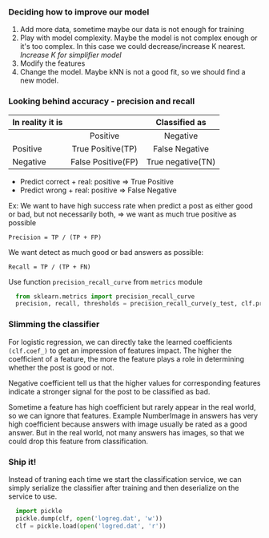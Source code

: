 ### Deciding how to improve our model

1. Add more data, sometime maybe our data is not enough for training
2. Play with model complexity. Maybe the model is not complex enough or it's too complex.
In this case we could decrease/increase K nearest. _Increase K for simplifier model_
3. Modify the features
4. Change the model. Maybe kNN is not a good fit, so we should find a new model.

### Looking behind accuracy - precision and recall

|  In reality it is      |                    | Classified as    |
| ---------------------- |:------------------:|:----------------:|
|                        |  Positive          | Negative         |
| Positive               | True Positive(TP)  | False Negative   |
| Negative               | False Positive(FP) | True negative(TN)|

- Predict correct  + real: positive => True Positive
- Predict wrong    + real: positive => False Negative

Ex: We want to have high success rate when predict a post as either good or bad,
but not necessarily both, => we want as much true positive as possible

    Precision = TP / (TP + FP)

We want detect as much good or bad answers as possible:

    Recall = TP / (TP + FN)

Use function `precision_recall_curve` from `metrics` module

```python
  from sklearn.metrics import precision_recall_curve
  precision, recall, thresholds = precision_recall_curve(y_test, clf.predict(X_test))
```

### Slimming the classifier

For logistic regression, we can directly take the learned coefficients `(clf.coef_)`
to get an impression of features impact. The higher the coefficient of a feature,
the more the feature plays a role in determining whether the post is good or not.

Negative coefficient tell us that the higher values for corresponding features
indicate a stronger signal for the post to be classified as bad.

Sometime a feature has high coefficient but rarely appear in the real world, so
we can ignore that features. Example NumberImage in answers has very high coefficient
because answers with image usually be rated as a good answer. But in the real world,
not many answers has images, so that we could drop this feature from classification.

### Ship it!

Instead of traning each time we start the classification service, we can simply
serialize the classifier after training and then deserialize on the service to use.

```python
  import pickle
  pickle.dump(clf, open('logreg.dat', 'w'))
  clf = pickle.load(open('logred.dat', 'r'))
```
